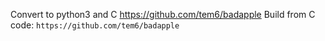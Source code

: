 Convert to python3 and C
https://github.com/tem6/badapple
Build from C code:
`https://github.com/tem6/badapple`
